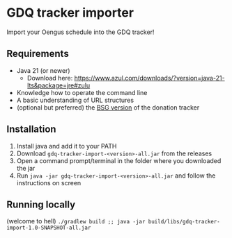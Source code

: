# GDQ tracker importer
Import your Oengus schedule into the GDQ tracker!

## Requirements
- Java 21 (or newer)
  - Download here: https://www.azul.com/downloads/?version=java-21-lts&package=jre#zulu
- Knowledge how to operate the command line
- A basic understanding of URL structures
- (optional but preferred) the [BSG version](https://github.com/BSGmarathon/donation-tracker-toplevel) of the donation tracker

## Installation
1. Install java and add it to your PATH
2. Download `gdq-tracker-import-<version>-all.jar` from the releases
3. Open a command prompt/terminal in the folder where you downloaded the jar
4. Run `java -jar gdq-tracker-import-<version>-all.jar` and follow the instructions on screen

## Running locally
(welcome to hell) `./gradlew build ;; java -jar build/libs/gdq-tracker-import-1.0-SNAPSHOT-all.jar`
